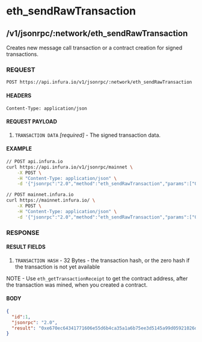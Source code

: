 # eth_sendRawTransaction

## /v1/jsonrpc/:network/eth_sendRawTransaction

Creates new message call transaction or a contract creation for signed transactions.

### REQUEST

`POST https://api.infura.io/v1/jsonrpc/:network/eth_sendRawTransaction`

#### HEADERS

`Content-Type: application/json`

#### REQUEST PAYLOAD
1. `TRANSACTION DATA` _[required]_ - The signed transaction data.

#### EXAMPLE
```bash
// POST api.infura.io
curl https://api.infura.io/v1/jsonrpc/mainnet \
    -X POST \
    -H "Content-Type: application/json" \
    -d '{"jsonrpc":"2.0","method":"eth_sendRawTransaction","params":["0xd46e8dd67c5d32be8d46e8dd67c5d32be8058bb8eb970870f072445675058bb8eb970870f072445675"],"id":1}'

// POST mainnet.infura.io
curl https://mainnet.infura.io/ \
    -X POST \
    -H "Content-Type: application/json" \
    -d '{"jsonrpc":"2.0","method":"eth_sendRawTransaction","params":["0xd46e8dd67c5d32be8d46e8dd67c5d32be8058bb8eb970870f072445675058bb8eb970870f072445675"],"id":1}'
```

### RESPONSE

#### RESULT FIELDS
1. `TRANSACTION HASH` - 32 Bytes - the transaction hash, or the zero hash if the transaction is not yet available

NOTE - Use `eth_getTransactionReceipt` to get the contract address, after the transaction was mined, when you created a contract.

#### BODY

```json
{
  "id":1,
  "jsonrpc": "2.0",
  "result": "0xe670ec64341771606e55d6b4ca35a1a6b75ee3d5145a99d05921026d1527331"
}
```
